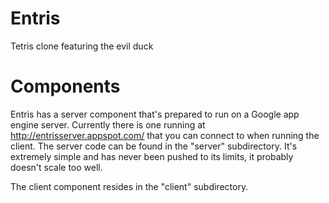 Entris
======

Tetris clone featuring the evil duck

Components
==========

Entris has a server component that's prepared to run on a Google app engine server. Currently there is one 
running at http://entrisserver.appspot.com/ that you can connect to when running the client. The server code can be 
found in the "server" subdirectory. It's extremely simple and has never been pushed to its limits, it probably doesn't 
scale too well.

The client component resides in the "client" subdirectory.
